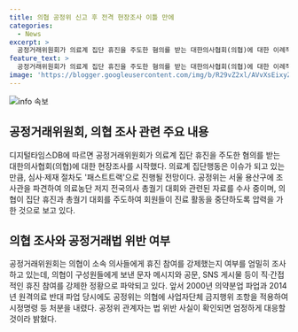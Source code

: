 ```yaml
---
title: 의협 공정위 신고 후 전격 현장조사 이틀 만에
categories:
  - News
excerpt: >
  공정거래위원회가 의료계 집단 휴진을 주도한 혐의를 받는 대한의사협회(의협)에 대한 이례적 현장조사에 착수했다. 의료계 집단행동은 범정부 이슈로 절차도 패스트트랙이 될 전망. 공정위는 의협의 휴진과 총궐기 대회 주도로 회원들이 진료활동 중단하도록 압력 가한 것으로 보고, 엄정 대응 예고. 전체적으로 의협이 소속 의사들에게 휴진 참여를 강제한 것으로 의심되며, 앞서 의약분업 파업과 원격의료 반대 파업 당시에도 공정위가 시정명령 등 처분 내린 바 있음.
feature_text: >
  공정거래위원회가 의료계 집단 휴진을 주도한 혐의를 받는 대한의사협회(의협)에 대한 이례적 현장조사에 착수했다. 의료계 집단행동은 범정부 이슈로 절차도 패스트트랙이 될 전망. 공정위는 의협의 휴진과 총궐기 대회 주도로 회원들이 진료활동 중단하도록 압력 가한 것으로 보고, 엄정 대응 예고. 전체적으로 의협이 소속 의사들에게 휴진 참여를 강제한 것으로 의심되며, 앞서 의약분업 파업과 원격의료 반대 파업 당시에도 공정위가 시정명령 등 처분 내린 바 있음.
image: 'https://blogger.googleusercontent.com/img/b/R29vZ2xl/AVvXsEixyZcFfHzMRdzZMjFBmAUKJYCLCGyLL1o632UiGVXcaFdKo_bkvkuCioo0uUKlGfBVcT3P84aROyZIXSBEx3Aw5nCQ3pTgDom1WDC4m8eifvWiAmWEEVb4x6G_l8C0QH225ldMjyaFvpxGEBGNO37VmDTDMHGhJPq73UglMfDca1-0aw/s1600/blogspot.png'
---
```


<p><img src="https://blogger.googleusercontent.com/img/b/R29vZ2xl/AVvXsEixyZcFfHzMRdzZMjFBmAUKJYCLCGyLL1o632UiGVXcaFdKo_bkvkuCioo0uUKlGfBVcT3P84aROyZIXSBEx3Aw5nCQ3pTgDom1WDC4m8eifvWiAmWEEVb4x6G_l8C0QH225ldMjyaFvpxGEBGNO37VmDTDMHGhJPq73UglMfDca1-0aw/s1600/blogspot.png" alt="info 속보" /></p>

<h2 data-ke-size="size26">공정거래위원회, 의협 조사 관련 주요 내용</h2>

<p data-ke-size="size16">디지털타임스DB에 따르면 공정거래위원회가 의료계 집단 휴진을 주도한 혐의를 받는 대한의사협회(의협)에 대한 현장조사를 시작했다. 의료계 집단행동은 이슈가 되고 있는 만큼, 심사·제재 절차도 '패스트트랙'으로 진행될 전망이다. 공정위는 서울 용산구에 조사관을 파견하여 의료농단 저지 전국의사 총궐기 대회와 관련된 자료를 수사 중이며, 의협이 집단 휴진과 총궐기 대회를 주도하여 회원들이 진료 활동을 중단하도록 압력을 가한 것으로 보고 있다.</p>

<h2 data-ke-size="size26">의협 조사와 공정거래법 위반 여부</h2>

<p data-ke-size="size16">공정거래위원회는 의협이 소속 의사들에게 휴진 참여를 강제했는지 여부를 엄밀히 조사하고 있는데, 의협이 구성원들에게 보낸 문자 메시지와 공문, SNS 게시물 등이 직·간접적인 휴진 참여를 강제한 정황으로 파악되고 있다. 앞서 2000년 의약분업 파업과 2014년 원격의료 반대 파업 당시에도 공정위는 의협에 사업자단체 금지행위 조항을 적용하여 시정명령 등 처분을 내렸다. 공정위 관계자는 법 위반 사실이 확인되면 엄정하게 대응할 것이라 밝혔다.</p>

